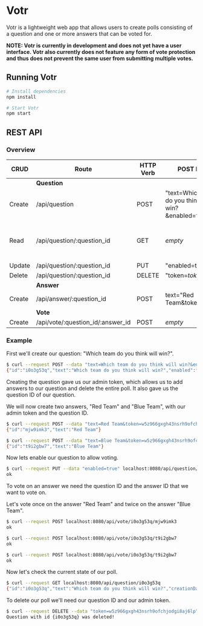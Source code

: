 # Votr

Votr is a lightweight web app that allows users to create polls consisting of a question and one or more answers that can be voted for.

**NOTE: Votr is currently in development and does not yet have a user interface. Votr also currently does not feature any form of vote protection and thus does not prevent the same user from submitting multiple votes.**

## Running Votr

```bash
# Install dependencies
npm install

# Start Votr
npm start
```

## REST API

### Overview

|CRUD|Route|HTTP Verb|POST Body|Result Example
|---|---|---|---|---|
||**Question**||||
|Create|/api/question|POST|"text=Which team do you think will win?&enabled=false"|\{"id":"i0o3g53q","text":"Which team do you think will win?","enabled":false,"token":"w5z966gxgh43nsrh9ofchjodgi8aj6lp"}|
|Read|/api/question/:question_id|GET|_empty_|\{"id":"i0o3g53q","text":"Which team do you think will win?","creationDate":"2019-02-11T22:15:14.000Z","enabled":true,"answers":[\{"id":"mjw9imk3","text":"Red Team","votes":1},{"id":"t9i2gbw7","text":"Blue Team","votes":2}]}|
|Update|/api/question/:question_id|PUT|"enabled=true"|ok|
|Delete|/api/question/:question_id|DELETE|"token=_token_"|Question with id \{i0o3g53q} was deleted!|
||**Answer**||||
|Create|/api/answer/:question_id|POST|text="Red Team&token=_token_"|\{"id":"mjw9imk3","text":"Red Team"}|
||**Vote**||||
|Create|/api/vote/:question_id/:answer_id|POST|_empty_|ok|

### Example

First we'll create our question: "Which team do you think will win?".

```bash
$ curl --request POST --data "text=Which team do you think will win?&enabled=false" localhost:8080/api/question
{"id":"i0o3g53q","text":"Which team do you think will win?","enabled":false,"token":"w5z966gxgh43nsrh9ofchjodgi8aj6lp"}
```

Creating the question gave us our admin token, which allows us to add answers to our question and delete the entire poll. It also gave us the question ID of our question.

We will now create two answers, "Red Team" and "Blue Team", with our admin token and the question ID.

```bash
$ curl --request POST --data "text=Red Team&token=w5z966gxgh43nsrh9ofchjodgi8aj6lp" localhost:8080/api/answer/i0o3g53q
{"id":"mjw9imk3","text":"Red Team"}

$ curl --request POST --data "text=Blue Team&token=w5z966gxgh43nsrh9ofchjodgi8aj6lp" localhost:8080/api/answer/i0o3g53q
{"id":"t9i2gbw7","text":"Blue Team"}
```

Now lets enable our question to allow voting.

```bash
$ curl --request PUT --data "enabled=true" localhost:8080/api/question/i0o3g53q
ok
```

To vote on an answer we need the question ID and the answer ID that we want to vote on.

Let's vote once on the answer "Red Team" and twice on the answer "Blue Team".

```bash
$ curl --request POST localhost:8080/api/vote/i0o3g53q/mjw9imk3
ok

$ curl --request POST localhost:8080/api/vote/i0o3g53q/t9i2gbw7
ok

$ curl --request POST localhost:8080/api/vote/i0o3g53q/t9i2gbw7
ok
```

Now let's check the current state of our poll.

```bash
$ curl --request GET localhost:8080/api/question/i0o3g53q
{"id":"i0o3g53q","text":"Which team do you think will win?","creationDate":"2019-02-11T22:15:14.000Z","enabled":true,"answers":[{"id":"mjw9imk3","text":"Red Team","votes":1},{"id":"t9i2gbw7","text":"Blue Team","votes":2}]}
```

To delete our poll we'll need our question ID and our admin token.

```bash
$ curl --request DELETE --data "token=w5z966gxgh43nsrh9ofchjodgi8aj6lp" localhost:8080/api/question/i0o3g53q
Question with id {i0o3g53q} was deleted!
```
